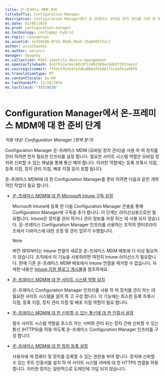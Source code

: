 ```yaml
---
title: 온-프레미스 MDM 준비
titleSuffix: Configuration Manager
description: Configuration Manager에서 온-프레미스 모바일 장치 관리를 사용 하 여 장치 관리 준비
ms.date: 03/05/2019
ms.prod: configuration-manager
ms.technology: configmgr-hybrid
ms.topic: conceptual
ms.assetid: 1ef60106-8f31-46d6-95a6-25a6495f22c7
author: aczechowski
ms.author: aaroncz
manager: dougeby
ms.collection: M365-identity-device-management
ms.openlocfilehash: dc67512ac6ec0dc9712402189ac6d02f3552eea3
ms.sourcegitcommit: 7f64c5fb3e9fa3dba006af618b1f1ceaf61a99f0
ms.translationtype: MT
ms.contentlocale: ko-KR
ms.lasthandoff: 12/28/2019
ms.locfileid: "75519558"
---
```

# <a name="preparation-steps-for-on-premises-mdm-in-configuration-manager"></a>Configuration Manager에서 온-프레미스 MDM에 대 한 준비 단계

*적용 대상: Configuration Manager (현재 분기)*

Configuration Manager 온-프레미스 MDM (모바일 장치 관리)을 사용 하 여 장치를 관리 하려면 먼저 필요한 인프라를 설정 합니다. 필요한 사이트 시스템 역할은 모바일 장치와 신뢰할 수 있는 채널을 통해 통신 해야 합니다. 이러한 역할에는 등록 프록시 지점, 등록 지점, 장치 관리 지점, 배포 지점 등이 포함 됩니다.

온-프레미스 MDM에 대 한 Configuration Manager를 준비 하려면 다음과 같은 개략적인 작업이 필요 합니다.  

- [온-프레미스 MDM에 대 한 Microsoft Intune 구독 설정](/sccm/mdm/get-started/set-up-intune-subscription-on-premises-mdm)  

    Microsoft Intune에 등록 한 다음 Configuration Manager 콘솔을 통해 Configuration Manager에 구독을 추가 합니다. 이 단계는 라이선싱용으로만 필요합니다. Intune은 장치를 관리 하거나 관리 정보를 저장 하는 데 사용 되지 않습니다. 온-프레미스 Configuration Manager 인프라를 사용하는 조직의 엔터프라이즈에서 디바이스에 대한 조정 및 관리 업무가 수행됩니다.  

    > [!Note]  
    > 버전 1810부터는 Intune 연결이 새로운 온-프레미스 MDM 배포에 더 이상 필요하지 않습니다.<!--3607730, fka 1359124--> 조직에서 이 기능을 사용하려면 여전히 Intune 라이선스가 필요합니다. 현재 기존 온-프레미스 MDM 배포에서 Intune 연결을 제거할 수 없습니다. 자세한 내용은 [Intune 지원 블로그 게시물](https://techcommunity.microsoft.com/t5/Intune-Customer-Success/Move-from-Hybrid-Mobile-Device-Management-to-Intune-on-Azure/ba-p/280150)을 참조하세요.  

- [온-프레미스 MDM에 대 한 사이트 시스템 역할 설치](/sccm/mdm/get-started/install-site-system-roles-for-on-premises-mdm)  

    온-프레미스 Configuration Manager 인프라를 사용 하 여 장치를 관리 하는 데 필요한 사이트 시스템을 설치 하 고 구성 합니다. 이 기능에는 최소한 등록 프록시 지점, 등록 지점, 장치 관리 지점 및 배포 지점 역할이 필요 합니다.  

- [온-프레미스 MDM에 대 한 신뢰할 수 있는 통신에 대 한 인증서 설정](/sccm/mdm/get-started/set-up-certificates-on-premises-mdm)  

    필수 사이트 시스템 역할을 호스트 하는 서버와 관리 되는 장치 간에 신뢰할 수 있는 통신 (HTTPS)을 허용 하도록 온-프레미스 Configuration Manager 인프라를 구성 합니다.  

- [온-프레미스 MDM에 대 한 장치 등록 설정](/sccm/mdm/get-started/set-up-device-enrollment-on-premises-mdm)  

    사용자에 게 컴퓨터 및 장치를 등록할 수 있는 권한을 부여 합니다. 장치에 신뢰할 수 있는 루트 인증서를 설치 하 여 사이트 시스템 서버에 대 한 HTTPS 연결을 허용 합니다. 이러한 장치는 일반적으로 도메인에 가입 되지 않습니다.  

